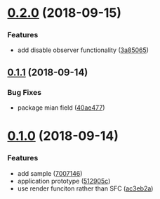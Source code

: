 <a name="0.2.0"></a>
# [0.2.0](https://github.com/lbwa/vue-lazing/compare/v0.1.1...v0.2.0) (2018-09-15)


### Features

* add disable observer functionality ([3a85065](https://github.com/lbwa/vue-lazing/commit/3a85065))



<a name="0.1.1"></a>
## [0.1.1](https://github.com/lbwa/vue-lazing/compare/v0.1.0...v0.1.1) (2018-09-14)


### Bug Fixes

* package mian field ([40ae477](https://github.com/lbwa/vue-lazing/commit/40ae477))



<a name="0.1.0"></a>
# [0.1.0](https://github.com/lbwa/vue-lazing/compare/512905c...v0.1.0) (2018-09-14)


### Features

* add sample ([7007146](https://github.com/lbwa/vue-lazing/commit/7007146))
* application prototype ([512905c](https://github.com/lbwa/vue-lazing/commit/512905c))
* use render funciton rather than SFC ([ac3eb2a](https://github.com/lbwa/vue-lazing/commit/ac3eb2a))




